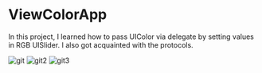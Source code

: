 # ViewColorApp
In this project, I learned how to pass UIColor via delegate by setting values in RGB UISlider. I also got acquainted with the protocols.

![git](https://user-images.githubusercontent.com/66379289/145457963-074146c4-ccbb-4ba0-bd9a-9e678ce55687.jpg)
![git2](https://user-images.githubusercontent.com/66379289/145457971-bca5ea98-6de0-41bb-b9ff-637b92fbea10.jpg)
![git3](https://user-images.githubusercontent.com/66379289/145457972-ef90ea2d-2523-4b60-8601-b21b5958a997.jpg)
